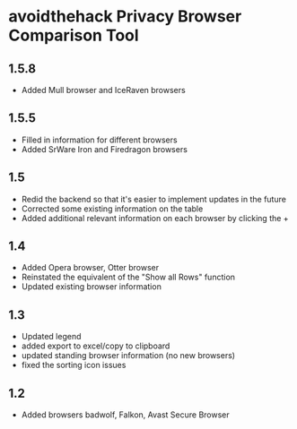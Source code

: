 # avoidthehack Privacy Browser Comparison Tool

## 1.5.8
* Added Mull browser and IceRaven browsers

## 1.5.5
* Filled in information for different browsers
* Added SrWare Iron and Firedragon browsers

## 1.5
* Redid the backend so that it's easier to implement updates in the future
* Corrected some existing information on the table
* Added additional relevant information on each browser by clicking the +

## 1.4
* Added Opera browser, Otter browser
* Reinstated the equivalent of the "Show all Rows" function
* Updated existing browser information

## 1.3
* Updated legend
* added export to excel/copy to clipboard
* updated standing browser information (no new browsers)
* fixed the sorting icon issues

## 1.2
* Added browsers badwolf, Falkon, Avast Secure Browser
